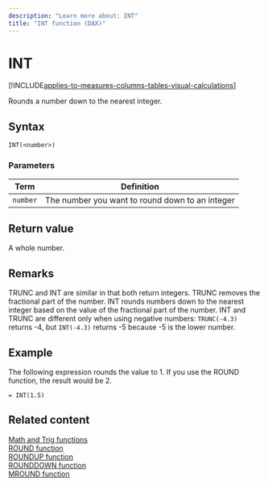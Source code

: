 ```yaml
---
description: "Learn more about: INT"
title: "INT function (DAX)"
---
```

# INT

[!INCLUDE[applies-to-measures-columns-tables-visual-calculations](includes/applies-to-measures-columns-tables-visual-calculations.md)]

Rounds a number down to the nearest integer.  
  
## Syntax  
  
```dax
INT(<number>)  
```
  
### Parameters  
  
|Term|Definition|  
|--------|--------------|  
|`number`|The number you want to round down to an integer|  
  
## Return value

A whole number.  
  
## Remarks

TRUNC and INT are similar in that both return integers. TRUNC removes the fractional part of the number. INT rounds numbers down to the nearest integer based on the value of the fractional part of the number. INT and TRUNC are different only when using negative numbers: `TRUNC(-4.3)` returns -4, but `INT(-4.3)` returns -5 because -5 is the lower number.  
  
## Example

The following expression rounds the value to 1. If you use the ROUND function, the result would be 2.  
  
```dax
= INT(1.5)  
```
  
## Related content

[Math and Trig functions](math-and-trig-functions-dax.md)  
[ROUND function](round-function-dax.md)  
[ROUNDUP function](roundup-function-dax.md)  
[ROUNDDOWN function](rounddown-function-dax.md)  
[MROUND function](mround-function-dax.md)  
